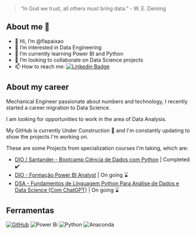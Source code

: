> “In God we trust, all others must bring data.” - W. E. Deming

## About me 👩
- 👋 Hi, I’m @flapaixao
- 👀 I’m interested in Data Engineering
- 🌱 I’m currently learning Power BI and Python
- 💞️ I’m looking to collaborate on Data Science projects
- 📫 How to reach me: [![Linkedin Badge](https://img.shields.io/badge/-LinkedIn-blue?style=flat-square&logo=Linkedin&logoColor=white&link=https://https://www.linkedin.com/in/flaviapaixao/)](https://www.linkedin.com/in/flaviapaixao/)

## About my career
Mechanical Engineer passionate about numbers and technology, I recently started a career migration to Data Science.

I am looking for opportunities to work in the area of ​​Data Analysis.

My GitHub is currently Under Construction 🚧 and I'm constantly updating to show the projects I'm working on.

These are some Projects from specialization courses I'm taking, which are:
- [DIO / Santander - Bootcamp Ciência de Dados com Python]() | Completed ✔️
- [DIO - Formação Power BI Analyst](https://github.com/flapaixao/dio_projects) | On going ⌛
- [DSA - Fundamentos de Linguagem Python Para Análise de Dados e Data Science (Com ChatGPT)](https://github.com/flapaixao/dsa_projects) | On going ⌛


## Ferramentas
[![GitHub](https://img.shields.io/badge/GitHub-000?style=for-the-badge&logo=github&logoColor=30A3DC)](https://docs.github.com/)
![Power Bi](https://img.shields.io/badge/power_bi-F2C811?style=for-the-badge&logo=powerbi&logoColor=black)
![Python](https://img.shields.io/badge/python-3670A0?style=for-the-badge&logo=python&logoColor=ffdd54)
![Anaconda](https://img.shields.io/badge/Anaconda-%2344A833.svg?style=for-the-badge&logo=anaconda&logoColor=white)
